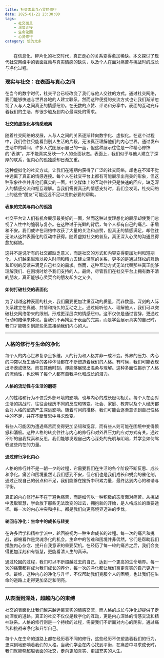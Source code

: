 ```yaml
---
title: 社交面具与心灵的修行
date: 2025-01-21 23:30:00
tags:
    - 社交面具
    - 深度连接
    - 生命轮回
    - 心灵修行
category: 想的太多
---
```



&nbsp;&nbsp;&nbsp;&nbsp;&nbsp;&nbsp; 在信息化、碎片化的社交时代，真正走心的关系变得愈加稀缺。本文探讨了现代社交网络中的表面互动与真实情感的缺失，以及个人在面对痛苦与挑战时的成长与净化过程。

<!-- more -->





### 现实与社交：在表面与真心之间

在当今的数字时代，社交平台已经改变了我们与他人交往的方式。通过社交网络，我们能够快速与世界各地的人建立联系，然而这种便捷的交流方式也让我们渐渐忽视了人与人之间真正的情感纽带。在无数的点赞、评论和分享中，表面的互动充斥着我们的生活，却很少触及到内心最深处的需求。

#### 社交的虚拟化与情感疏离

随着社交网络的发展，人与人之间的关系逐渐转向数字化、虚拟化。在这个过程中，我们往往只能看到别人生活的片段，无法真正理解他们的内心世界。通过发布生活中的瞬间，许多人试图展示自己的一面，但这种展示往往是一种精心修饰的“表演”，并不能真实反映一个人的全面状态。表面上，我们似乎与他人建立了深厚的联系，但内心的孤独感却日渐加重。

这种虚拟化的社交方式，让我们在短期内获得了广泛的社交网络，却也在不知不觉中远离了真正的情感连接。每个人在社交平台上都有可能展示出完美的形象，但这种形象往往并非他们真实的一面。社交媒体上的互动往往只是快速的回应，缺乏深入的情感交流和相互理解。当我们需要真正的情感支持时，我们会发现，社交网络上的这些“朋友”可能远远不足以提供必要的帮助。

#### 表象的完美与内心的孤独

社交平台让人们有机会展示最美好的一面，然而这种过度理想化的展示却使我们忽视了人性中的脆弱与复杂。在这种过于光鲜的背后，每个人都有自己的痛苦、矛盾和不安。我们或许在网络中收获了大量的关注和点赞，但真正的情感满足，却往往无法从这种表面化的互动中获得。随着虚拟社交的普及，真正深入心灵的沟通显得愈加稀缺。

这并不是说所有的社交都缺乏意义，而是社交的方式和内容变得更加功利和短期化。人们越来越难以投入时间和精力去建立深厚的关系，更多的是通过轻松的互动和即刻的反馈来满足自己社交的需求。然而，这种互动方式无法代替那些真正能够理解我们、在困境时给予我们支持的人。最终，尽管我们在社交平台上拥有数不清的朋友，真正能够心灵契合的朋友却少之又少。

#### 如何打破社交的表面化

为了超越这种表面的社交，我们需要更加注重互动的质量，而非数量。深刻的人际关系建立在真诚、共情和持久的互动之上。通过倾听他人、理解他人，我们可以突破社交网络带来的限制，形成更深层次的情感纽带。这不仅仅是通过言辞，更通过行动和陪伴来体现。当我们不再拘泥于表面的完美，而是学会展示真实的自己时，我们才能吸引到那些愿意接纳我们内心的人。

------

### 人格的修行与生命的净化

每个人的内心世界复杂且多维，人的行为和人格并非一成不变。外界的压力、内心的冲突以及生活中的各种体验都在不断塑造着我们的人格。有时候，我们可能表现出冷漠或愤怒，而在其他时刻，却能够展现出温柔与理解。这种多面性揭示了人格的流动性，也说明了每个人都有自我净化和成长的潜力。

#### 人格的流动性与生活的磨砺

人的性格和行为不仅受外部环境的影响，也与内心的成长密切相关。每个人在面对生活的挑战时，往往会经历不同的反应和转变。社会、家庭、教育以及个人经历都会对人格的塑造产生深远影响。随着时间的推移，我们可能会逐渐意识到自己性格中的不足，并在不断反思中寻求改变。

有些人可能因为遭遇痛苦而变得更加坚韧和宽容，而有些人则可能在困境中变得愤怒和消极。这种人格的转变往往与内心的修行和对外界压力的应对方式有关。通过不断的自我探索和反思，我们能够发现自己内心深处的光明与阴暗，并学会如何驾驭这些内在的力量。

#### 通过修行净化内心

人格的修行并不是一朝一夕的过程，它需要我们在生活的各个阶段不断反思、成长和净化。痛苦和困境虽然让我们感到不安，但它们也是我们成长和蜕变的催化剂。通过正视自己的弱点和不足，我们能够在挫折中积累力量，最终达到内心的和谐与平衡。

真正的内心修行并不在于避免痛苦，而是如何以一种积极的态度面对痛苦。从挑战中汲取智慧，学会放下那些无法改变的过去，拥抱新的开始，是人格成长的重要途径。每一次的内心冲突和挣扎，都是我们向更高境界迈进的步伐。

#### 轮回与净化：生命中的成长与转变

在许多哲学和精神学派中，轮回被视为一种生命成长的过程。每一次的痛苦和挑战，都被看作是灵魂净化的机会。生命中的苦难和困境并非偶然，它们是帮助我们摆脱内心杂念、提升自我意识的重要契机。在经历了每一轮的痛苦之后，我们会变得更加深刻和有智慧，更能看清人生的真谛。

通过轮回的过程，我们可以不断超越过去的自己，达到一个更高的生命境界。每一次的痛苦都将成为我们成长的养分，每一次的净化都让我们离更真实的自己更近一步。最终，这种内心的净化与升华，不仅帮助我们克服个人的困境，也让我们在生命的道路上走得更加坚定和明亮。

------



### 从表面到深处，超越内心的束缚

社交的表面化让我们越来越远离真实的情感交流，而人格的成长与净化却提供了走向深度的道路。真正的社交不仅仅是数字化的互动，更是内心深处的情感交流和精神联系。人格的修行则是一个持续的过程，需要我们不断面对内心的阴影，通过痛苦和挑战来净化和升华自己。

每个人在生命的道路上都在经历着不同的修行，这些经历不仅塑造着我们的行为，更深刻地影响着我们的人格。当我们学会在内心找到平衡，在痛苦中寻求成长时，我们就能够超越表面的社交，走向更加真实、更加充实的人生。

